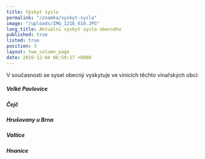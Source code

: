 ```yaml
---
title: Výskyt sysla
permalink: "/znamka/vyskyt-sysla"
image: "/uploads/IMG_1216_610.JPG"
long_title: Aktuální výskyt sysla obecného
published: true
listed: true
position: 3
layout: two_column_page
date: 2016-12-04 06:59:17 +0000
---
```

V současnosti se sysel obecný vyskytuje ve vinicích těchto vinařských
obcí:

##### Velké Pavlovice

##### Čejč

##### Hrušovany u Brna

##### Valtice

##### Hnanice
